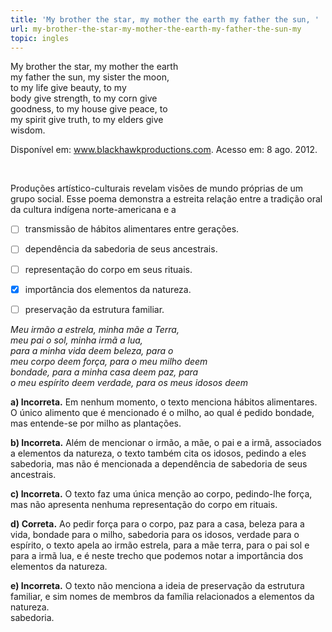 ```yaml
---
title: 'My brother the star, my mother the earth my father the sun, '
url: my-brother-the-star-my-mother-the-earth-my-father-the-sun-my
topic: ingles
---
```



My brother the star, my mother the earth\
my father the sun, my sister the moon,\
to my life give beauty, to my\
body give strength, to my corn give\
goodness, to my house give peace, to\
my spirit give truth, to my elders give\
wisdom.

Disponível em: www.blackhawkproductions.com. Acesso em: 8 ago. 2012.

 

Produções artístico-culturais revelam visões de mundo próprias de um grupo social. Esse poema demonstra a estreita relação entre a tradição oral da cultura indígena norte-americana e a



- [ ] transmissão de hábitos alimentares entre gerações.
- [ ] dependência da sabedoria de seus ancestrais.
- [ ] representação do corpo em seus rituais.
- [x] importância dos elementos da natureza.
- [ ] preservação da estrutura familiar.


*Meu irmão a estrela, minha mãe a Terra,\
meu pai o sol, minha irmã a lua,\
para a minha vida deem beleza, para o \
meu corpo deem força, para o meu milho deem\
bondade, para a minha casa deem paz, para\
o meu espírito deem verdade, para os meus idosos deem*

**a) Incorreta.** Em nenhum momento, o texto menciona hábitos alimentares. O único alimento que é mencionado é o milho, ao qual é pedido bondade, mas entende-se por milho as plantações.

**b) Incorreta.** Além de mencionar o irmão, a mãe, o pai e a irmã, associados a elementos da natureza, o texto também cita os idosos, pedindo a eles sabedoria, mas não é mencionada a dependência de sabedoria de seus ancestrais.

**c) Incorreta.** O texto faz uma única menção ao corpo, pedindo-lhe força, mas não apresenta nenhuma representação do corpo em rituais.

**d) Correta.** Ao pedir força para o corpo, paz para a casa, beleza para a vida, bondade para o milho, sabedoria para os idosos, verdade para o espírito, o texto apela ao irmão estrela, para a mãe terra, para o pai sol e para a irmã lua, e é neste trecho que podemos notar a importância dos elementos da natureza.

**e) Incorreta.** O texto não menciona a ideia de preservação da estrutura familiar, e sim nomes de membros da família relacionados a elementos da natureza.\
sabedoria.
